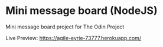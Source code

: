 # Mini message board (NodeJS)

Mini message board project for The Odin Project

Live Preview: https://agile-eyrie-73777.herokuapp.com/
